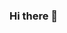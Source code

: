 ### Hi there 👋

<!--
**mattii95/mattii95** is a ✨ _special_ ✨ repository because its `README.md` (this file) appears on your GitHub profile.

Soy desarrollador junior en .Net y Flutter, mejorando cada para llegar a ser FullStack developer 👨🏻‍💻😄

Mis redes sociales:
👉 [Linkedin](https://www.linkedin.com/in/matias-courroux/)
👉 [Instagram](https://www.instagram.com/sr.corru/)
